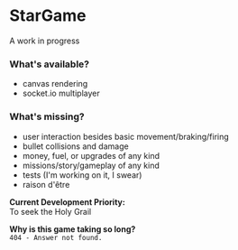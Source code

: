 # StarGame

A work in progress

### What's available?

* canvas rendering
* socket.io multiplayer

### What's missing?
- user interaction besides basic movement/braking/firing
- bullet collisions and damage
- money, fuel, or upgrades of any kind
- missions/story/gameplay of any kind
- tests (I'm working on it, I swear)
- raison d'être

**Current Development Priority:**  
To seek the Holy Grail

**Why is this game taking so long?**  
```404 - Answer not found.```
